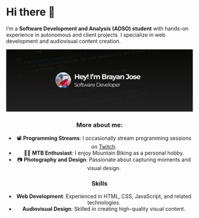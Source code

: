 # Hi there 👋

I’m a **Software Development and Analysis (ADSO) student** with hands-on experience in autonomous and client projects. I specialize in web development and audiovisual content creation.

<div align="center">
  <a href=""><img src="./images/image.png" alt="banner image"></a>
</center>

### More about me:

- 📽 **Programming Streams**: I occasionally stream programming sessions on [Twitch](https://twitch.tv/brayanjse).
- 🚴‍♀️ **MTB Enthusiast**: I enjoy Mountain Biking as a personal hobby.
- 📷 **Photography and Design**: Passionate about capturing moments and visual design.

### Skills

- **Web Development**: Experienced in HTML, CSS, JavaScript, and related technologies.
- **Audiovisual Design**: Skilled in creating high-quality visual content.

<!--
## Continuous Learning

Currently improving my **English** skills to enhance my professional growth.

Thanks for checking out my profile! Feel free to reach out if you'd like to connect or collaborate. -->




<!--
**BrayanJse/BrayanJse** is a ✨ _special_ ✨ repository because its `README.md` (this file) appears on your GitHub profile.

Here are some ideas to get you started:

- 🔭 I’m currently working on ...
- 🌱 I’m currently learning ...
- 👯 I’m looking to collaborate on ...
- 🤔 I’m looking for help with ...
- 💬 Ask me about ...
- 📫 How to reach me: ...
- 😄 Pronouns: ...
- ⚡ Fun fact: ...
-->
